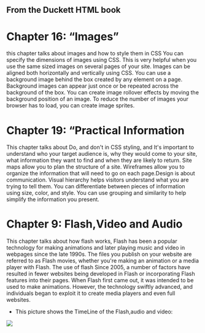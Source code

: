 ## From the Duckett HTML book

# Chapter 16: “Images”

this chapter talks about images and how to style them in CSS
You can specify the dimensions of images using CSS. This is very helpful when you use the same sized images on several pages of your site. Images can be aligned both horizontally and vertically
using CSS. You can use a background image behind the box
created by any element on a page. Background images can appear just once or be repeated across the background of the box. You can create image rollover effects by moving the background position of an image. To reduce the number of images your browser has to load, you can create image sprites.

# Chapter 19: “Practical Information
This chapter talks about Do, and don't in CSS styling, and It's important to understand who your target audience is, why they would come to your site, what information they want to find and when they are likely to return. Site maps allow you to plan the structure of a site. Wireframes allow you to organize the information that will need to go on each page.Design is about communication. Visual hierarchy helps visitors understand what you are trying to tell them. You can differentiate between pieces of information using size, color, and style. You can use grouping and similarity to help simplify the information you present.

# Chapter 9: Flash,Video and Audio
This chapter talks about how flash works, Flash has been a popular technology for making animations and later playing music and video in webpages since the late 1990s.
The files you publish on your website are referred to as Flash movies, whether you're making an animation or a media player with Flash.  The use of flash Since 2005, a number of factors have resulted in fewer websites being developed in Flash or incorporating Flash features into their pages. When Flash first came out, it was intended to be used to make animations. However, the technology swiftly advanced, and individuals began to exploit it to create media players and even full websites. 
- This picture shows the TimeLine of the Flash,audio and video:

![](images/audiotimeline.jpeg)